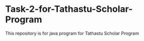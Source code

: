 # Task-2-for-Tathastu-Scholar-Program
This repository is for java program for Tathastu Scholar Program
